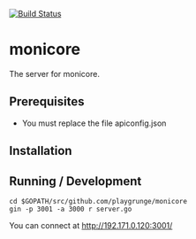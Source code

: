 [![Build Status](https://drone.io/github.com/playgrunge/monicore/status.png)](https://drone.io/github.com/playgrunge/monicore/latest)

monicore
========
The server for monicore.

## Prerequisites
* You must replace the file apiconfig.json

## Installation

## Running / Development

```Shell
cd $GOPATH/src/github.com/playgrunge/monicore
gin -p 3001 -a 3000 r server.go
```
You can connect at http://192.171.0.120:3001/
